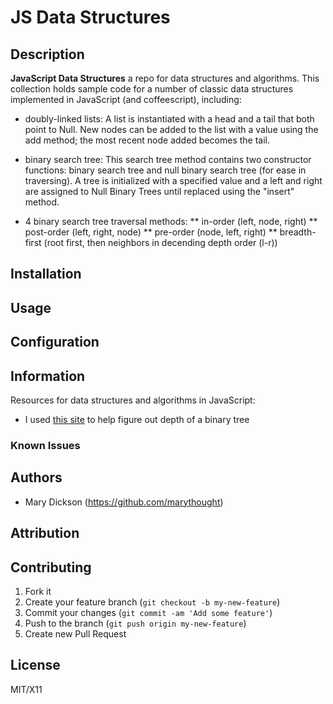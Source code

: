 # JS Data Structures


## Description
**JavaScript Data Structures** a repo for data structures and algorithms. This collection holds sample code for a number of classic data structures implemented in JavaScript (and coffeescript), including:

* doubly-linked lists: A list is instantiated with a head and a tail that both point to Null. New nodes can be added to the list with a value using the add method; the most recent node added becomes the tail.

* binary search tree: This search tree method contains two constructor functions: binary search tree and null binary search tree (for ease in traversing). A tree is initialized with a specified value and a left and right are assigned to Null Binary Trees until replaced using the "insert" method.

* 4 binary search tree traversal methods:
  ** in-order (left, node, right)
  ** post-order (left, right, node)
  ** pre-order (node, left, right)
  ** breadth-first (root first, then neighbors in decending depth order (l-r))

## Installation

## Usage

## Configuration

## Information

Resources for data structures and algorithms in JavaScript:
* I used [this site](http://articles.leetcode.com/2010/04/maximum-height-of-binary-tree.html) to help figure out depth of a binary tree

### Known Issues

## Authors

* Mary Dickson (https://github.com/marythought)

## Attribution

## Contributing

1. Fork it
2. Create your feature branch (`git checkout -b my-new-feature`)
3. Commit your changes (`git commit -am 'Add some feature'`)
4. Push to the branch (`git push origin my-new-feature`)
5. Create new Pull Request

## License

MIT/X11
